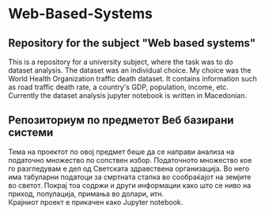 # Web-Based-Systems
## Repository for the subject "Web based systems"
This is a repository for a university subject, where the task was to do dataset analysis. The dataset was an individual choice. My choice was the World Health Organization traffic death dataset. It contains information such as road traffic death rate, a country's GDP, population, income, etc. Currently the dataset analysis jupyter notebook is written in Macedonian.

## Репозиториум по предметот Веб базирани системи
Тема на проектот по овој предмет беше да се направи анализа на податочно множество по сопствен избор. Податочното множество кое го разгледувам е дел од Светската здравствена организација. Во него има табуларни податоци за смртната стапка во сообраќајот на земјите во светот. Покрај тоа содржи и други информации како што се ниво на приход, популација, примања во долари, итн.\
Крајниот проект е прикачен како Jupyter notebook.
